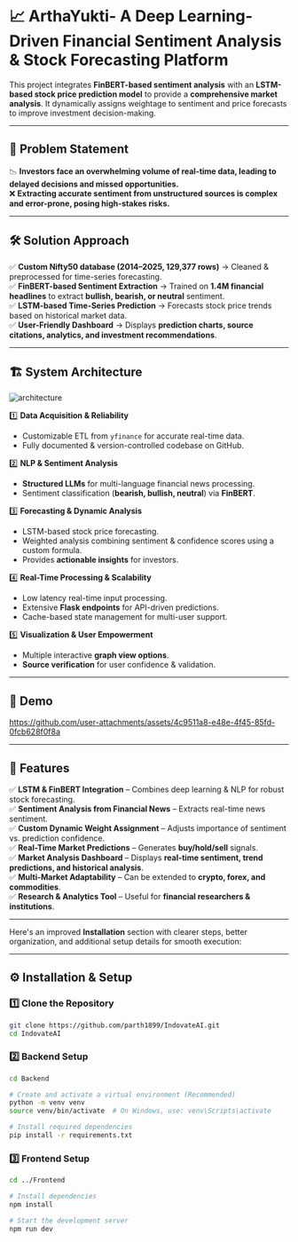# 📈 ArthaYukti- A Deep Learning-Driven Financial Sentiment Analysis & Stock Forecasting Platform

This project integrates **FinBERT-based sentiment analysis** with an **LSTM-based stock price prediction model** to provide a **comprehensive market analysis**. It dynamically assigns weightage to sentiment and price forecasts to improve investment decision-making.

---

## 🚨 Problem Statement  

📉 **Investors face an overwhelming volume of real-time data, leading to delayed decisions and missed opportunities.**  
❌ **Extracting accurate sentiment from unstructured sources is complex and error-prone, posing high-stakes risks.**  

---

## 🛠️ Solution Approach  

✅ **Custom Nifty50 database (2014–2025, 129,377 rows)** → Cleaned & preprocessed for time-series forecasting.  
✅ **FinBERT-based Sentiment Extraction** → Trained on **1.4M financial headlines** to extract **bullish, bearish, or neutral** sentiment.  
✅ **LSTM-based Time-Series Prediction** → Forecasts stock price trends based on historical market data.  
✅ **User-Friendly Dashboard** → Displays **prediction charts, source citations, analytics, and investment recommendations**.  

---

## 🏗️ System Architecture  

![architecture](https://github.com/user-attachments/assets/bca71941-0f8e-47dd-8680-df9d8223de0a)


1️⃣ **Data Acquisition & Reliability**  
   - Customizable ETL from `yfinance` for accurate real-time data.  
   - Fully documented & version-controlled codebase on GitHub.  

2️⃣ **NLP & Sentiment Analysis**  
   - **Structured LLMs** for multi-language financial news processing.  
   - Sentiment classification (**bearish, bullish, neutral**) via **FinBERT**.  

3️⃣ **Forecasting & Dynamic Analysis**  
   - LSTM-based stock price forecasting.  
   - Weighted analysis combining sentiment & confidence scores using a custom formula.  
   - Provides **actionable insights** for investors.  

4️⃣ **Real-Time Processing & Scalability**  
   - Low latency real-time input processing.  
   - Extensive **Flask endpoints** for API-driven predictions.  
   - Cache-based state management for multi-user support.  

5️⃣ **Visualization & User Empowerment**  
   - Multiple interactive **graph view options**.  
   - **Source verification** for user confidence & validation.  

---

## 🎥 Demo  

https://github.com/user-attachments/assets/4c9511a8-e48e-4f45-85fd-0fcb628f0f8a

---

## 🚀 Features  

✅ **LSTM & FinBERT Integration** – Combines deep learning & NLP for robust stock forecasting.  
✅ **Sentiment Analysis from Financial News** – Extracts real-time news sentiment.  
✅ **Custom Dynamic Weight Assignment** – Adjusts importance of sentiment vs. prediction confidence.  
✅ **Real-Time Market Predictions** – Generates **buy/hold/sell** signals.  
✅ **Market Analysis Dashboard** – Displays **real-time sentiment, trend predictions, and historical analysis**.  
✅ **Multi-Market Adaptability** – Can be extended to **crypto, forex, and commodities**.  
✅ **Research & Analytics Tool** – Useful for **financial researchers & institutions**.  

---

Here's an improved **Installation** section with clearer steps, better organization, and additional setup details for smooth execution:  

---

## ⚙️ Installation & Setup  

### 1️⃣ Clone the Repository  
```bash
git clone https://github.com/parth1899/IndovateAI.git
cd IndovateAI
```

### 2️⃣ Backend Setup  
```bash
cd Backend

# Create and activate a virtual environment (Recommended)
python -m venv venv
source venv/bin/activate  # On Windows, use: venv\Scripts\activate

# Install required dependencies
pip install -r requirements.txt
```

### 3️⃣ Frontend Setup  
```bash
cd ../Frontend

# Install dependencies
npm install

# Start the development server
npm run dev
```